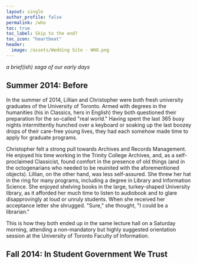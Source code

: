 ```yaml
---
layout: single
author_profile: false
permalink: /who
toc: true
toc_label: Skip to the end?
toc_icon: "heartbeat"
header: 
  image: /assets/Wedding Site - WHO.png
---
```

*a brief(ish) saga of our early days*

## Summer 2014: Before

In the summer of 2014, Lillian and Christopher were both fresh university graduates of the University of Toronto. Armed with degrees in the humanities (his in Classics, hers in English) they both questioned their preparation for the so-called "real world." Having spent the last 365 busy nights intermittently hunched over a keyboard or soaking up the last boozey drops of their care-free young lives, they had each somehow made time to apply for graduate programs. 

Christopher felt a strong pull towards Archives and Records Management. He enjoyed his time working in the Trinity College Archives, and, as a self-proclaimed Classicist, found comfort in the presence of old things (and in the octogenarians who needed to be reuinited with the aforementioned objects). Lillian, on the other hand, was less self-assured. She threw her hat in the ring for many programs, including a degree in Library and Information Science. She enjoyed shelving books in the large, turkey-shaped University library, as it afforded her much time to listen to audiobook and to glare disapprovingly at loud or unruly students. When she received her acceptance letter she shrugged. "Sure," she thought, "I could be a librarian."

This is how they both ended up in the same lecture hall on a Saturday morning, attending a non-mandatory but highly suggested orientation session at the University of Toronto Faculty of Information. 

## Fall 2014: In Student Government We Trust 

